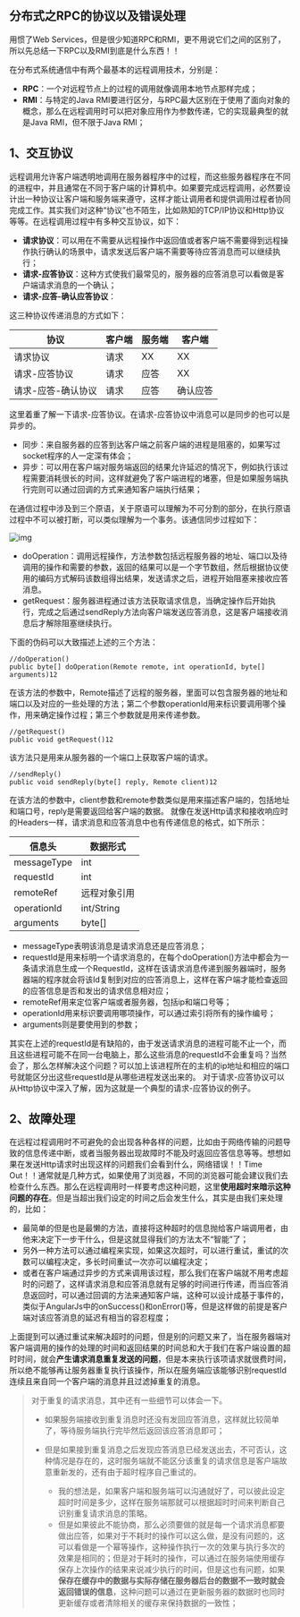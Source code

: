 ## 分布式之RPC的协议以及错误处理



用惯了Web Services，但是很少知道RPC和RMI，更不用说它们之间的区别了，所以先总结一下RPC以及RMI到底是什么东西！！

在分布式系统通信中有两个最基本的远程调用技术，分别是：

- **RPC**：一个对远程节点上的过程的调用就像调用本地节点那样完成；
- **RMI**：与特定的Java RMI要进行区分，与RPC最大区别在于使用了面向对象的概念，那么在远程调用时可以把对象应用作为参数传递，它的实现最典型的就是Java RMI，但不限于Java RMI；

## 1、交互协议

远程调用允许客户端透明地调用在服务器程序中的过程，而这些服务器程序在不同的进程中，并且通常在不同于客户端的计算机中。如果要完成远程调用，必然要设计出一种协议让客户端和服务端来遵守，这样才能让调用者和提供调用过程者协同完成工作。其实我们对这种“协议”也不陌生，比如熟知的TCP/IP协议和Http协议等等。在远程调用过程中有多种交互协议，如下：

- **请求协议**：可以用在不需要从远程操作中返回值或者客户端不需要得到远程操作执行确认的场景中，请求发送后客户端不需要等待应答消息而可以继续执行；
- **请求-应答协议**：这种方式使我们最常见的，服务器的应答消息可以看做是客户端请求消息的一个确认；
- **请求-应答-确认应答协议**：

这三种协议传递消息的方式如下：

| 协议               | 客户端 | 服务端 | 客户端   |
| ------------------ | ------ | ------ | -------- |
| 请求协议           | 请求   | XX     | XX       |
| 请求-应答协议      | 请求   | 应答   | XX       |
| 请求-应答-确认协议 | 请求   | 应答   | 确认应答 |

这里着重了解一下请求-应答协议。在请求-应答协议中消息可以是同步的也可以是异步的。

- 同步：来自服务器的应答到达客户端之前客户端的进程是阻塞的，如果写过socket程序的人一定深有体会；
- 异步：可以用在客户端对服务端返回的结果允许延迟的情况下，例如执行该过程需要消耗很长的时间，这样就避免了客户端进程的堵塞，但是如果服务端执行完则可以通过回调的方式来通知客户端执行结果；

在通信过程中涉及到三个原语，关于原语可以理解为不可分割的部分，在执行原语过程中不可以被打断，可以类似理解为一个事务。该通信同步过程如下：

![img](http://i.imgur.com/vGtL3ii.png)

- doOperation：调用远程操作，方法参数包括远程服务器的地址、端口以及待调用的操作和需要的参数，返回的结果可以是一个字节数组，然后根据协议使用的编码方式解码该数组得出结果，发送请求之后，进程开始阻塞来接收应答消息。
- getRequest：服务器进程通过该方法获取请求信息，当确定操作后开始执行，完成之后通过sendReply方法向客户端发送应答消息，这是客户端接收消息后才解除阻塞继续执行。

下面的伪码可以大致描述上述的三个方法：

```
//doOperation()
public byte[] doOperation(Remote remote, int operationId, byte[] arguments)12
```

在该方法的参数中，Remote描述了远程的服务器，里面可以包含服务器的地址和端口以及对应的一些处理的方法；第二个参数operationId用来标识要调用哪个操作，用来确定操作过程；第三个参数就是用来传递参数。

```
//getRequest()
public void getRequest()12
```

该方法只是用来从服务器的一个端口上获取客户端的请求。

```
//sendReply()
public void sendReply(byte[] reply, Remote client)12
```

在该方法的参数中，client参数和remote参数类似是用来描述客户端的，包括地址和端口号，reply是需要返回给客户端的数据。 
就像在发送Http请求和接收响应时的Headers一样，请求消息和应答消息中也有传递信息的格式，如下所示：

| 信息头      | 数据形式     |
| ----------- | ------------ |
| messageType | int          |
| requestId   | int          |
| remoteRef   | 远程对象引用 |
| operationId | int/String   |
| arguments   | byte[]       |

- messageType表明该消息是请求消息还是应答消息；
- requestId是用来标明一个请求消息的，在每个doOperation()方法中都会为一条请求消息生成一个RequestId，这样在该请求消息传递到服务器端时，服务器端的程序就会将该Id复制到对应的应答消息上，这样在客户端才能检查返回的应答信息是否和发出的请求信息相对应；
- remoteRef用来定位客户端或者服务器，包括ip和端口号等；
- operationId用来标识要调用哪项操作，可以通过索引将所有的操作编号；
- arguments则是要使用到的参数；

其实在上述的requestId是有缺陷的，由于发送请求消息的进程可能不止一个，而且这些进程可能不在同一台电脑上，那么这些消息的requestId不会重复吗？当然会了，那么怎样解决这个问题？可以加上该进程所在的主机的ip地址和相应的端口号就能区分出这些requestId是从哪些进程发送出来的。 
对于请求-应答协议可以从Http协议中深入了解，因为这就是一个典型的请求-应答协议的例子。

## 2、故障处理

在远程过程调用时不可避免的会出现各种各样的问题，比如由于网络传输的问题导致的信息传递中断，或者当服务器出现故障时不能及时返回应答信息等等。想想如果在发送Http请求时出现这样的问题我们会看到什么，网络错误！！Time Out！！通常就是几种方式，如果使用了浏览器，不同的浏览器可能会建议我们去检查什么东西。那么在远程调用时一样要考虑这种问题，这里**使用超时来暗示这种问题的存在**。但是当超出我们设定的时间之后会发生什么，其实是由我们来处理的，比如：

- 最简单的但是也是最懒的方法，直接将这种超时的信息抛给客户端调用者，由他来决定下一步干什么，但是这就显得我们的方法太不“智能”了；
- 另外一种方法可以通过编程来实现，如果这次超时，可以进行重试，重试的次数可以编程决定，多长时间重试一次亦可以编程决定；
- 或者在客户端通过异步的方式来调用该过程，那么我们在客户端就不用考虑超时的问题了，这样请求消息和应答消息就有足够的时间进行传递，而当应答消息返回时，可以通过回调的方法来通知客户端，这种可以设计成基于事件的，类似于AngularJs中的onSuccess()和onError()等，但是这样做的前提是客户端对该应答消息的延迟有相当的容忍程度；

上面提到可以通过重试来解决超时的问题，但是别的问题又来了，当在服务器端对客户端调用的操作的处理的时间和返回结果的时间总和大于我们在客户端设置的超时时间，就会**产生请求消息重复发送的问题**，但是本来执行该项请求就很费时间，所以绝不能够再让服务器重复执行该操作，所以在服务端应该能够识别requestId连续且来自同一个客户端的消息并且过滤掉重复的消息。

> 对于重复的请求消息，其中还有一些细节可以体会一下。
>
> - 如果服务端接收到重复消息时还没有发回应答消息，这样就比较简单了，等待服务端执行完毕然后返回该应答消息即可；
>
> - 但是如果接到重复消息之后发现应答消息已经发送出去，不可否认，这种情况是存在的，这时服务端就不能区分该重复的请求信息是客户端故意重新发的，还有由于超时程序自己重试的。
>
>    
>
>   - 我的想法是，如果客户端和服务端可以沟通就好了，可以彼此设定超时时间是多少，这样在服务端那就可以根据超时时间来判断自己识别重复请求消息的策略。
>   - 但是如果彼此不能协商，那么必须要做的就是每一个请求消息都要做出应答，如果对于不耗时的操作可以这么做，是没有问题的，这可以看做是一个幂等操作，这种操作执行一次的效果与执行多次的效果是相同的；但是对于耗时的操作，可以通过在服务端使用缓存保存上次操作的结果来说减少执行的时间，但是这也有问题，如果**保存在缓存中的数据与实际存储在服务器后台的数据不一致时就会返回错误的信息**，这种问题可以通过在更新服务器的数据时也同时更新缓存或者清除相关的缓存来保持数据的一致性；